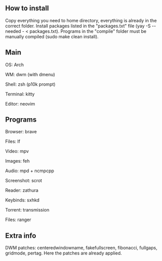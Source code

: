 ## How to install

Copy everything you need to home directory, everything is already in the correct folder. Install packages listed in the "packages.txt" file (yay -S --needed - < packages.txt). Programs in the "compile" folder must be manually compiled (sudo make clean install).


## Main

OS: Arch

WM: dwm (with dmenu)

Shell: zsh (p10k prompt)

Terminal: kitty

Editor: neovim


## Programs

Browser: brave

Files: lf

Video: mpv

Images: feh

Audio: mpd + ncmpcpp

Screenshot: scrot

Reader: zathura

Keybinds: sxhkd

Torrent: transmission

Files: ranger


## Extra info

DWM patches: centeredwindowname, fakefullscreen, fibonacci, fullgaps, gridmode, pertag. Here the patches are already applied.
